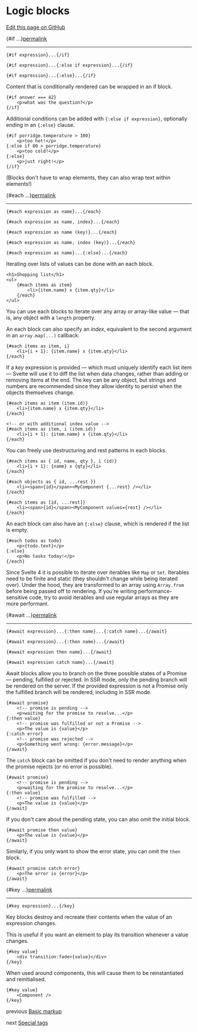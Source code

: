 Logic blocks
============

[Edit this page on GitHub](https://github.com/sveltejs/svelte/edit/svelte-4/documentation/docs/02-template-syntax/03-logic-blocks.md)

{#if ...}[permalink](#if)

--------------------------

    {#if expression}...{/if}

    {#if expression}...{:else if expression}...{/if}

    {#if expression}...{:else}...{/if}

Content that is conditionally rendered can be wrapped in an if block.

    {#if answer === 42}
    	<p>what was the question?</p>
    {/if}

Additional conditions can be added with `{:else if expression}`, optionally ending in an `{:else}` clause.

    {#if porridge.temperature > 100}
    	<p>too hot!</p>
    {:else if 80 > porridge.temperature}
    	<p>too cold!</p>
    {:else}
    	<p>just right!</p>
    {/if}

(Blocks don't have to wrap elements, they can also wrap text within elements!)

{#each ...}[permalink](#each)

------------------------------

    {#each expression as name}...{/each}

    {#each expression as name, index}...{/each}

    {#each expression as name (key)}...{/each}

    {#each expression as name, index (key)}...{/each}

    {#each expression as name}...{:else}...{/each}

Iterating over lists of values can be done with an each block.

    <h1>Shopping list</h1>
    <ul>
    	{#each items as item}
    		<li>{item.name} x {item.qty}</li>
    	{/each}
    </ul>

You can use each blocks to iterate over any array or array-like value — that is, any object with a `length` property.

An each block can also specify an _index_, equivalent to the second argument in an `array.map(...)` callback:

    {#each items as item, i}
    	<li>{i + 1}: {item.name} x {item.qty}</li>
    {/each}

If a _key_ expression is provided — which must uniquely identify each list item — Svelte will use it to diff the list when data changes, rather than adding or removing items at the end. The key can be any object, but strings and numbers are recommended since they allow identity to persist when the objects themselves change.

    {#each items as item (item.id)}
    	<li>{item.name} x {item.qty}</li>
    {/each}
    
    <!-- or with additional index value -->
    {#each items as item, i (item.id)}
    	<li>{i + 1}: {item.name} x {item.qty}</li>
    {/each}

You can freely use destructuring and rest patterns in each blocks.

    {#each items as { id, name, qty }, i (id)}
    	<li>{i + 1}: {name} x {qty}</li>
    {/each}
    
    {#each objects as { id, ...rest }}
    	<li><span>{id}</span><MyComponent {...rest} /></li>
    {/each}
    
    {#each items as [id, ...rest]}
    	<li><span>{id}</span><MyComponent values={rest} /></li>
    {/each}

An each block can also have an `{:else}` clause, which is rendered if the list is empty.

    {#each todos as todo}
    	<p>{todo.text}</p>
    {:else}
    	<p>No tasks today!</p>
    {/each}

Since Svelte 4 it is possible to iterate over iterables like `Map` or `Set`. Iterables need to be finite and static (they shouldn't change while being iterated over). Under the hood, they are transformed to an array using `Array.from` before being passed off to rendering. If you're writing performance-sensitive code, try to avoid iterables and use regular arrays as they are more performant.

{#await ...}[permalink](#await)

--------------------------------

    {#await expression}...{:then name}...{:catch name}...{/await}

    {#await expression}...{:then name}...{/await}

    {#await expression then name}...{/await}

    {#await expression catch name}...{/await}

Await blocks allow you to branch on the three possible states of a Promise — pending, fulfilled or rejected. In SSR mode, only the pending branch will be rendered on the server. If the provided expression is not a Promise only the fulfilled branch will be rendered, including in SSR mode.

    {#await promise}
    	<!-- promise is pending -->
    	<p>waiting for the promise to resolve...</p>
    {:then value}
    	<!-- promise was fulfilled or not a Promise -->
    	<p>The value is {value}</p>
    {:catch error}
    	<!-- promise was rejected -->
    	<p>Something went wrong: {error.message}</p>
    {/await}

The `catch` block can be omitted if you don't need to render anything when the promise rejects (or no error is possible).

    {#await promise}
    	<!-- promise is pending -->
    	<p>waiting for the promise to resolve...</p>
    {:then value}
    	<!-- promise was fulfilled -->
    	<p>The value is {value}</p>
    {/await}

If you don't care about the pending state, you can also omit the initial block.

    {#await promise then value}
    	<p>The value is {value}</p>
    {/await}

Similarly, if you only want to show the error state, you can omit the `then` block.

    {#await promise catch error}
    	<p>The error is {error}</p>
    {/await}

{#key ...}[permalink](#key)

----------------------------

    {#key expression}...{/key}

Key blocks destroy and recreate their contents when the value of an expression changes.

This is useful if you want an element to play its transition whenever a value changes.

    {#key value}
    	<div transition:fade>{value}</div>
    {/key}

When used around components, this will cause them to be reinstantiated and reinitialised.

    {#key value}
    	<Component />
    {/key}

previous [Basic markup](/docs/basic-markup)

next [Special tags](/docs/special-tags)